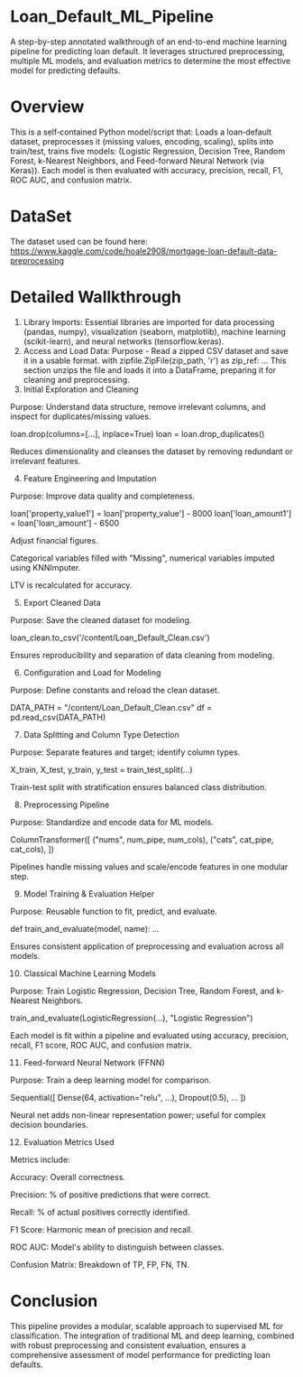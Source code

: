 # Loan_Default_ML_Pipeline
A step-by-step annotated walkthrough of an end-to-end machine learning pipeline for predicting loan default. It leverages structured preprocessing, multiple ML models, and evaluation metrics to determine the most effective model for predicting defaults.

# Overview
This is a self‐contained Python model/script that: Loads a loan‐default dataset, preprocesses it (missing values, encoding, scaling), splits into train/test, trains five models: (Logistic Regression, Decision Tree, Random Forest, k-Nearest Neighbors, and Feed-forward Neural Network (via Keras)). Each model is then evaluated with accuracy, precision, recall, F1, ROC AUC, and confusion matrix.

# DataSet
The dataset used can be found here: https://www.kaggle.com/code/hoale2908/mortgage-loan-default-data-preprocessing

# Detailed Wallkthrough

1. Library Imports: Essential libraries are imported for data processing (pandas, numpy), visualization (seaborn, matplotlib), machine learning (scikit-learn), and neural networks (tensorflow.keras).
2. Access and Load Data:
Purpose - Read a zipped CSV dataset and save it in a usable format.
with zipfile.ZipFile(zip_path, 'r') as zip_ref:
    ...
This section unzips the file and loads it into a DataFrame, preparing it for cleaning and preprocessing.
3. Initial Exploration and Cleaning

Purpose: Understand data structure, remove irrelevant columns, and inspect for duplicates/missing values.

loan.drop(columns=[...], inplace=True)
loan = loan.drop_duplicates()

Reduces dimensionality and cleanses the dataset by removing redundant or irrelevant features.

4. Feature Engineering and Imputation

Purpose: Improve data quality and completeness.

loan['property_value1'] = loan['property_value'] - 8000
loan['loan_amount1'] = loan['loan_amount'] - 6500

Adjust financial figures.

Categorical variables filled with "Missing", numerical variables imputed using KNNImputer.

LTV is recalculated for accuracy.

5. Export Cleaned Data

Purpose: Save the cleaned dataset for modeling.

loan_clean.to_csv('/content/Loan_Default_Clean.csv')

Ensures reproducibility and separation of data cleaning from modeling.

6. Configuration and Load for Modeling

Purpose: Define constants and reload the clean dataset.

DATA_PATH = "/content/Loan_Default_Clean.csv"
df = pd.read_csv(DATA_PATH)

7. Data Splitting and Column Type Detection

Purpose: Separate features and target; identify column types.

X_train, X_test, y_train, y_test = train_test_split(...)

Train-test split with stratification ensures balanced class distribution.

8. Preprocessing Pipeline

Purpose: Standardize and encode data for ML models.

ColumnTransformer([
    ("nums", num_pipe, num_cols),
    ("cats", cat_pipe, cat_cols),
])

Pipelines handle missing values and scale/encode features in one modular step.

9. Model Training & Evaluation Helper

Purpose: Reusable function to fit, predict, and evaluate.

def train_and_evaluate(model, name):
    ...

Ensures consistent application of preprocessing and evaluation across all models.

10. Classical Machine Learning Models

Purpose: Train Logistic Regression, Decision Tree, Random Forest, and k-Nearest Neighbors.

train_and_evaluate(LogisticRegression(...), "Logistic Regression")

Each model is fit within a pipeline and evaluated using accuracy, precision, recall, F1 score, ROC AUC, and confusion matrix.

11. Feed-forward Neural Network (FFNN)

Purpose: Train a deep learning model for comparison.

Sequential([
    Dense(64, activation="relu", ...),
    Dropout(0.5),
    ...
])

Neural net adds non-linear representation power; useful for complex decision boundaries.

12. Evaluation Metrics Used

Metrics include:

Accuracy: Overall correctness.

Precision: % of positive predictions that were correct.

Recall: % of actual positives correctly identified.

F1 Score: Harmonic mean of precision and recall.

ROC AUC: Model's ability to distinguish between classes.

Confusion Matrix: Breakdown of TP, FP, FN, TN.


# Conclusion

This pipeline provides a modular, scalable approach to supervised ML for classification. The integration of traditional ML and deep learning, combined with robust preprocessing and consistent evaluation, ensures a comprehensive assessment of model performance for predicting loan defaults.
